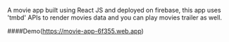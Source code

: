 A movie app built using React JS and deployed on firebase, this app uses 'tmbd' APIs to render movies data and you can play movies trailer as well.


####Demo(https://movie-app-6f355.web.app)
